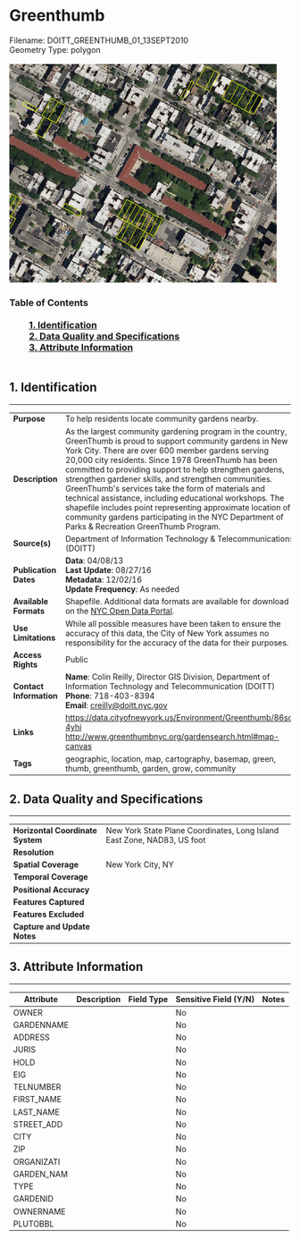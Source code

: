 # Greenthumb
Filename: DOITT_GREENTHUMB_01_13SEPT2010<br>Geometry Type: polygon<br><br>![image](https://github.com/CityOfNewYork/nyc-geo-metadata/blob/master/Images/Greenthumb.PNG)

### Table of Contents<br><br>&nbsp;&nbsp;&nbsp;&nbsp;&nbsp;&nbsp;&nbsp;&nbsp;&nbsp;[**1. Identification**](#1-identification)<br>&nbsp;&nbsp;&nbsp;&nbsp;&nbsp;&nbsp;&nbsp;&nbsp;&nbsp;[**2. Data Quality and Specifications**](#2-data-quality-and-specifications)<br>&nbsp;&nbsp;&nbsp;&nbsp;&nbsp;&nbsp;&nbsp;&nbsp;&nbsp;[**3. Attribute Information**](#3-attribute-information)<br><br>
## 1. Identification
---------------------------------------------
|     |     |
| --- | --- |
**Purpose** |To help residents locate community gardens nearby.
**Description** |As the largest community gardening program in the country, GreenThumb is proud to support community gardens in New York City. There are over 600 member gardens serving 20,000 city residents. Since 1978 GreenThumb has been committed to providing support to help strengthen gardens, strengthen gardener skills, and strengthen communities. GreenThumb's services take the form of materials and technical assistance, including educational workshops. The shapefile includes point representing approximate location of community gardens participating in the NYC Department of Parks & Recreation GreenThumb Program.
**Source(s)** |Department of Information Technology & Telecommunications (DOITT)
**Publication Dates** |**Data**: 04/08/13<br>**Last Update**: 08/27/16<br>**Metadata**: 12/02/16<br>**Update Frequency**: As needed
**Available Formats** |Shapefile. Additional data formats are available for download on the [NYC Open Data Portal](https://data.cityofnewyork.us/Environment/Greenthumb/86sd-4yhi<br>http://www.greenthumbnyc.org/gardensearch.html#map-canvas).
**Use Limitations** |While all possible measures have been taken to ensure the accuracy of this data, the City of New York assumes no responsibility for the accuracy of the data for their purposes.
**Access Rights** |Public
**Contact Information** |**Name**: Colin Reilly, Director GIS Division, Department of Information Technology and Telecommunication (DOITT)<br>**Phone**: 718-403-8394<br>**Email**: creilly@doitt.nyc.gov
**Links** |https://data.cityofnewyork.us/Environment/Greenthumb/86sd-4yhi<br>http://www.greenthumbnyc.org/gardensearch.html#map-canvas
**Tags** |geographic, location, map, cartography, basemap, green, thumb, greenthumb, garden, grow, community
## 2. Data Quality and Specifications
---------------------------------------------
|     |     |
| --- | --- |
**Horizontal Coordinate System** |New York State Plane Coordinates, Long Island East Zone, NAD83, US foot
**Resolution** |
**Spatial Coverage** |New York City, NY
**Temporal Coverage** |
**Positional Accuracy** |
**Features Captured** |
**Features Excluded** |
**Capture and Update Notes** |
## 3. Attribute Information
---------------------------------------------
| Attribute | Description | Field Type | Sensitive Field (Y/N) | Notes| 
|------------ | ------------- | -------- | ----------- | ----------|
| OWNER |  |  | No
| GARDENNAME |  |  | No
| ADDRESS |  |  | No
| JURIS |  |  | No
| HOLD |  |  | No
| EIG |  |  | No
| TELNUMBER |  |  | No
| FIRST_NAME |  |  | No
| LAST_NAME |  |  | No
| STREET_ADD |  |  | No
| CITY |  |  | No
| ZIP |  |  | No
| ORGANIZATI |  |  | No
| GARDEN_NAM |  |  | No
| TYPE |  |  | No
| GARDENID |  |  | No
| OWNERNAME |  |  | No
| PLUTOBBL |  |  | No

